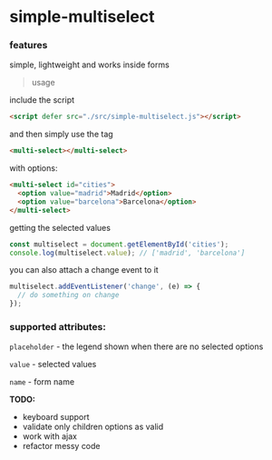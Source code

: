 # simple-multiselect

### features

simple, lightweight and works inside forms

> usage

include the script

```html
<script defer src="./src/simple-multiselect.js"></script>
```

and then simply use the tag

```html
<multi-select></multi-select>
```

with options:

```html
<multi-select id="cities">
  <option value="madrid">Madrid</option>
  <option value="barcelona">Barcelona</option>
</multi-select>
```

getting the selected values

```js
const multiselect = document.getElementById('cities');
console.log(multiselect.value); // ['madrid', 'barcelona']
```

you can also attach a change event to it

```js
multiselect.addEventListener('change', (e) => {
  // do something on change
});
```

### supported attributes:

`placeholder` - the legend shown when there are no selected options

`value` - selected values

`name` - form name

**TODO:**

- keyboard support
- validate only children options as valid
- work with ajax
- refactor messy code
